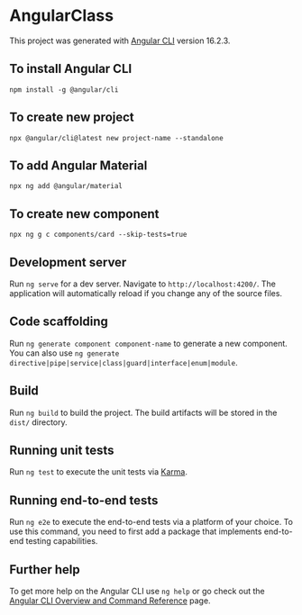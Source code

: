 # AngularClass

This project was generated with [Angular CLI](https://github.com/angular/angular-cli) version 16.2.3.

## To install Angular CLI
    npm install -g @angular/cli

## To create new project
    npx @angular/cli@latest new project-name --standalone

## To add Angular Material
    npx ng add @angular/material

## To create new component
    npx ng g c components/card --skip-tests=true
## Development server

Run `ng serve` for a dev server. Navigate to `http://localhost:4200/`. The application will automatically reload if you change any of the source files.

## Code scaffolding

Run `ng generate component component-name` to generate a new component. You can also use `ng generate directive|pipe|service|class|guard|interface|enum|module`.

## Build

Run `ng build` to build the project. The build artifacts will be stored in the `dist/` directory.

## Running unit tests

Run `ng test` to execute the unit tests via [Karma](https://karma-runner.github.io).

## Running end-to-end tests

Run `ng e2e` to execute the end-to-end tests via a platform of your choice. To use this command, you need to first add a package that implements end-to-end testing capabilities.

## Further help

To get more help on the Angular CLI use `ng help` or go check out the [Angular CLI Overview and Command Reference](https://angular.io/cli) page.
